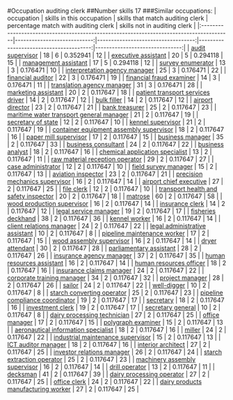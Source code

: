 #Occupation auditing clerk
##Number skills 17
###Similar occupations:
| occupation                                                                              |   skills in this occupation |   skills that match auditing clerk |   percentage match with auditing clerk |   skills not in auditing clerk |
|:----------------------------------------------------------------------------------------|----------------------------:|-----------------------------------:|---------------------------------------:|-------------------------------:|
| [audit supervisor](audit_supervisor.md)                                                 |                          18 |                                  6 |                               0.352941 |                             12 |
| [executive assistant](executive_assistant.md)                                           |                          20 |                                  5 |                               0.294118 |                             15 |
| [management assistant](management_assistant.md)                                         |                          17 |                                  5 |                               0.294118 |                             12 |
| [survey enumerator](survey_enumerator.md)                                               |                          13 |                                  3 |                               0.176471 |                             10 |
| [interpretation agency manager](interpretation_agency_manager.md)                       |                          25 |                                  3 |                               0.176471 |                             22 |
| [financial auditor](financial_auditor.md)                                               |                          22 |                                  3 |                               0.176471 |                             19 |
| [financial fraud examiner](financial_fraud_examiner.md)                                 |                          14 |                                  3 |                               0.176471 |                             11 |
| [translation agency manager](translation_agency_manager.md)                             |                          31 |                                  3 |                               0.176471 |                             28 |
| [marketing assistant](marketing_assistant.md)                                           |                          20 |                                  2 |                               0.117647 |                             18 |
| [patient transport services driver](patient_transport_services_driver.md)               |                          14 |                                  2 |                               0.117647 |                             12 |
| [bulk filler](bulk_filler.md)                                                           |                          14 |                                  2 |                               0.117647 |                             12 |
| [airport director](airport_director.md)                                                 |                          23 |                                  2 |                               0.117647 |                             21 |
| [bank treasurer](bank_treasurer.md)                                                     |                          25 |                                  2 |                               0.117647 |                             23 |
| [maritime water transport general manager](maritime_water_transport_general_manager.md) |                          21 |                                  2 |                               0.117647 |                             19 |
| [secretary of state](secretary_of_state.md)                                             |                          12 |                                  2 |                               0.117647 |                             10 |
| [kennel supervisor](kennel_supervisor.md)                                               |                          21 |                                  2 |                               0.117647 |                             19 |
| [container equipment assembly supervisor](container_equipment_assembly_supervisor.md)   |                          18 |                                  2 |                               0.117647 |                             16 |
| [paper mill supervisor](paper_mill_supervisor.md)                                       |                          17 |                                  2 |                               0.117647 |                             15 |
| [business manager](business_manager.md)                                                 |                          35 |                                  2 |                               0.117647 |                             33 |
| [business consultant](business_consultant.md)                                           |                          24 |                                  2 |                               0.117647 |                             22 |
| [business analyst](business_analyst.md)                                                 |                          18 |                                  2 |                               0.117647 |                             16 |
| [chemical application specialist](chemical_application_specialist.md)                   |                          13 |                                  2 |                               0.117647 |                             11 |
| [raw material reception operator](raw_material_reception_operator.md)                   |                          29 |                                  2 |                               0.117647 |                             27 |
| [case administrator](case_administrator.md)                                             |                          12 |                                  2 |                               0.117647 |                             10 |
| [field survey manager](field_survey_manager.md)                                         |                          15 |                                  2 |                               0.117647 |                             13 |
| [aviation inspector](aviation_inspector.md)                                             |                          23 |                                  2 |                               0.117647 |                             21 |
| [precision mechanics supervisor](precision_mechanics_supervisor.md)                     |                          16 |                                  2 |                               0.117647 |                             14 |
| [airport chief executive](airport_chief_executive.md)                                   |                          27 |                                  2 |                               0.117647 |                             25 |
| [file clerk](file_clerk.md)                                                             |                          12 |                                  2 |                               0.117647 |                             10 |
| [transport health and safety inspector](transport_health_and_safety_inspector.md)       |                          20 |                                  2 |                               0.117647 |                             18 |
| [matrose](matrose.md)                                                                   |                          60 |                                  2 |                               0.117647 |                             58 |
| [wood production supervisor](wood_production_supervisor.md)                             |                          16 |                                  2 |                               0.117647 |                             14 |
| [insurance clerk](insurance_clerk.md)                                                   |                          14 |                                  2 |                               0.117647 |                             12 |
| [legal service manager](legal_service_manager.md)                                       |                          19 |                                  2 |                               0.117647 |                             17 |
| [fisheries deckhand](fisheries_deckhand.md)                                             |                          38 |                                  2 |                               0.117647 |                             36 |
| [kennel worker](kennel_worker.md)                                                       |                          16 |                                  2 |                               0.117647 |                             14 |
| [client relations manager](client_relations_manager.md)                                 |                          24 |                                  2 |                               0.117647 |                             22 |
| [legal administrative assistant](legal_administrative_assistant.md)                     |                          10 |                                  2 |                               0.117647 |                              8 |
| [pipeline maintenance worker](pipeline_maintenance_worker.md)                           |                          17 |                                  2 |                               0.117647 |                             15 |
| [wood assembly supervisor](wood_assembly_supervisor.md)                                 |                          16 |                                  2 |                               0.117647 |                             14 |
| [dryer attendant](dryer_attendant.md)                                                   |                          30 |                                  2 |                               0.117647 |                             28 |
| [parliamentary assistant](parliamentary_assistant.md)                                   |                          28 |                                  2 |                               0.117647 |                             26 |
| [insurance agency manager](insurance_agency_manager.md)                                 |                          37 |                                  2 |                               0.117647 |                             35 |
| [human resources assistant](human_resources_assistant.md)                               |                          16 |                                  2 |                               0.117647 |                             14 |
| [human resources officer](human_resources_officer.md)                                   |                          18 |                                  2 |                               0.117647 |                             16 |
| [insurance claims manager](insurance_claims_manager.md)                                 |                          24 |                                  2 |                               0.117647 |                             22 |
| [corporate training manager](corporate_training_manager.md)                             |                          34 |                                  2 |                               0.117647 |                             32 |
| [project manager](project_manager.md)                                                   |                          28 |                                  2 |                               0.117647 |                             26 |
| [sailor](sailor.md)                                                                     |                          24 |                                  2 |                               0.117647 |                             22 |
| [well-digger](well-digger.md)                                                           |                          10 |                                  2 |                               0.117647 |                              8 |
| [starch converting operator](starch_converting_operator.md)                             |                          25 |                                  2 |                               0.117647 |                             23 |
| [pipeline compliance coordinator](pipeline_compliance_coordinator.md)                   |                          19 |                                  2 |                               0.117647 |                             17 |
| [secretary](secretary.md)                                                               |                          18 |                                  2 |                               0.117647 |                             16 |
| [investment clerk](investment_clerk.md)                                                 |                          19 |                                  2 |                               0.117647 |                             17 |
| [secretary general](secretary_general.md)                                               |                          10 |                                  2 |                               0.117647 |                              8 |
| [dairy processing technician](dairy_processing_technician.md)                           |                          27 |                                  2 |                               0.117647 |                             25 |
| [office manager](office_manager.md)                                                     |                          17 |                                  2 |                               0.117647 |                             15 |
| [polygraph examiner](polygraph_examiner.md)                                             |                          15 |                                  2 |                               0.117647 |                             13 |
| [aeronautical information specialist](aeronautical_information_specialist.md)           |                          18 |                                  2 |                               0.117647 |                             16 |
| [miller](miller.md)                                                                     |                          24 |                                  2 |                               0.117647 |                             22 |
| [industrial maintenance supervisor](industrial_maintenance_supervisor.md)               |                          15 |                                  2 |                               0.117647 |                             13 |
| [ICT auditor manager](ICT_auditor_manager.md)                                           |                          18 |                                  2 |                               0.117647 |                             16 |
| [interior architect](interior_architect.md)                                             |                          27 |                                  2 |                               0.117647 |                             25 |
| [investor relations manager](investor_relations_manager.md)                             |                          26 |                                  2 |                               0.117647 |                             24 |
| [starch extraction operator](starch_extraction_operator.md)                             |                          25 |                                  2 |                               0.117647 |                             23 |
| [machinery assembly supervisor](machinery_assembly_supervisor.md)                       |                          16 |                                  2 |                               0.117647 |                             14 |
| [drill operator](drill_operator.md)                                                     |                          13 |                                  2 |                               0.117647 |                             11 |
| [decksman](decksman.md)                                                                 |                          41 |                                  2 |                               0.117647 |                             39 |
| [dairy processing operator](dairy_processing_operator.md)                               |                          27 |                                  2 |                               0.117647 |                             25 |
| [office clerk](office_clerk.md)                                                         |                          24 |                                  2 |                               0.117647 |                             22 |
| [dairy products manufacturing worker](dairy_products_manufacturing_worker.md)           |                          27 |                                  2 |                               0.117647 |                             25 |
